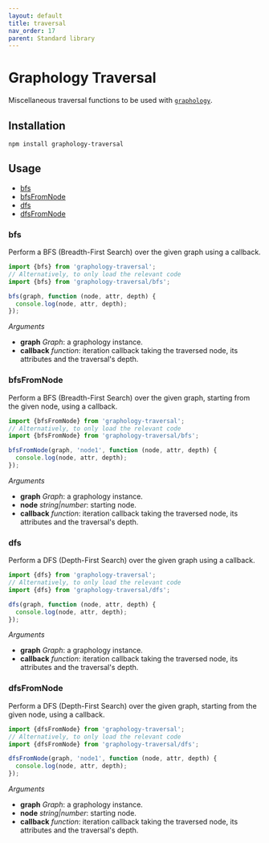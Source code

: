 ```yaml
---
layout: default
title: traversal
nav_order: 17
parent: Standard library
---
```


# Graphology Traversal

Miscellaneous traversal functions to be used with [`graphology`](..).

## Installation

```
npm install graphology-traversal
```

## Usage

- [bfs](#bfs)
- [bfsFromNode](#bfsfromnode)
- [dfs](#dfs)
- [dfsFromNode](#bfsfromnode)

### bfs

Perform a BFS (Breadth-First Search) over the given graph using a callback.

```js
import {bfs} from 'graphology-traversal';
// Alternatively, to only load the relevant code
import {bfs} from 'graphology-traversal/bfs';

bfs(graph, function (node, attr, depth) {
  console.log(node, attr, depth);
});
```

_Arguments_

- **graph** _Graph_: a graphology instance.
- **callback** _function_: iteration callback taking the traversed node, its attributes and the traversal's depth.

### bfsFromNode

Perform a BFS (Breadth-First Search) over the given graph, starting from the given node, using a callback.

```js
import {bfsFromNode} from 'graphology-traversal';
// Alternatively, to only load the relevant code
import {bfsFromNode} from 'graphology-traversal/bfs';

bfsFromNode(graph, 'node1', function (node, attr, depth) {
  console.log(node, attr, depth);
});
```

_Arguments_

- **graph** _Graph_: a graphology instance.
- **node** _string\|number_: starting node.
- **callback** _function_: iteration callback taking the traversed node, its attributes and the traversal's depth.

### dfs

Perform a DFS (Depth-First Search) over the given graph using a callback.

```js
import {dfs} from 'graphology-traversal';
// Alternatively, to only load the relevant code
import {dfs} from 'graphology-traversal/dfs';

dfs(graph, function (node, attr, depth) {
  console.log(node, attr, depth);
});
```

_Arguments_

- **graph** _Graph_: a graphology instance.
- **callback** _function_: iteration callback taking the traversed node, its attributes and the traversal's depth.

### dfsFromNode

Perform a DFS (Depth-First Search) over the given graph, starting from the given node, using a callback.

```js
import {dfsFromNode} from 'graphology-traversal';
// Alternatively, to only load the relevant code
import {dfsFromNode} from 'graphology-traversal/dfs';

dfsFromNode(graph, 'node1', function (node, attr, depth) {
  console.log(node, attr, depth);
});
```

_Arguments_

- **graph** _Graph_: a graphology instance.
- **node** _string\|number_: starting node.
- **callback** _function_: iteration callback taking the traversed node, its attributes and the traversal's depth.

